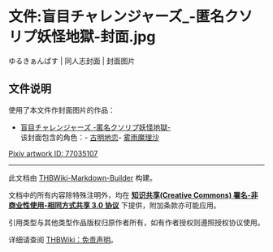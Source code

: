 # 文件:盲目チャレンジャーズ_-匿名クソリプ妖怪地獄-封面.jpg

<!-- source html: G:\repos\THBWiki-Markdown-Builder\THBWikiMarkdown\Temp\file\8\86\ns6%3A%E7%9B%B2%E7%9B%AE%E3%83%81%E3%83%A3%E3%83%AC%E3%83%B3%E3%82%B8%E3%83%A3%E3%83%BC%E3%82%BA_-%E5%8C%BF%E5%90%8D%E3%82%AF%E3%82%BD%E3%83%AA%E3%83%97%E5%A6%96%E6%80%AA%E5%9C%B0%E7%8D%84-%E5%B0%81%E9%9D%A2%2Ejpg.html -->

ゆるきぁんぱす | 同人志封面 | 封面图片

## 文件说明
  
使用了本文件作封面图片的作品：
  

- [盲目チャレンジャーズ -匿名クソリプ妖怪地獄-](./盲目チャレンジャーズ_-匿名クソリプ妖怪地獄-.md)  
该封面包含的角色：- [古明地恋](./古明地恋.md)- [雾雨魔理沙](./雾雨魔理沙.md)

  
[Pixiv artwork ID: 77035107](https://www.pixiv.net/artworks/77035107)
  





---

此文档由 [THBWiki-Markdown-Builder](https://github.com/Delsin-Yu/THBWiki-Markdown-Builder) 构建。

文档中的所有内容除特殊注明外，均在 [**知识共享(Creative Commons) 署名-非商业性使用-相同方式共享 3.0 协议**](https://creativecommons.org/licenses/by-sa/3.0/deed.zh-hans) 下提供，附加条款亦可能应用。

引用类型与其他类型作品版权归原作者所有，如有作者授权则遵照授权协议使用。

详细请查阅 [THBWiki：免责声明](https://thbwiki.cc/THBWiki:%E5%85%8D%E8%B4%A3%E5%A3%B0%E6%98%8E)。

